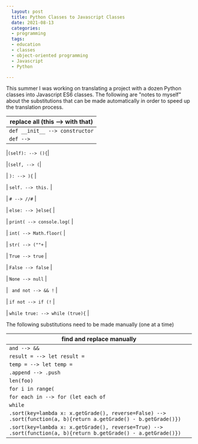 ```yaml
---
  layout: post
  title: Python Classes to Javascript Classes
  date: 2021-08-13
  categories:
  - programming
  tags:
  - education
  - classes
  - object-oriented programming
  - Javascript
  - Python

---
```



This summer I was working on translating a project with a dozen Python classes into Javascript ES6 classes. The following are "notes to myself" about the substitutions that can be made automatically in order to speed up the translation process.

|replace all (this --> with that)|
| ----------- | 
|`def __init__ --> constructor` |
|`def --> `|

|`(self): --> (){`|

|`(self, --> (`|

| `): --> ){` |

| `self. --> this.` |

| `# --> //#` |

| `else: --> }else{` |

| `print( --> console.log(` |

| `int( --> Math.floor(` |

| `str( --> (""+` |

| `True --> true` |

| `False --> false` |

| `None --> null` |

| ` and not --> && !` |

| `if not --> if (!` |

| `while true: --> while (true){` |

The following substitutions need to be made manually (one at a time)

|find and replace manually|
| ------------- |
| `and --> &&` |
| `result = --> let result = ` |
| `temp = --> let temp = ` |
| `.append --> .push` |
| `len(foo)` |
| `for i in range(` |
| `for each in --> for (let each of` |
| `while` |
| `.sort(key=lambda x: x.getGrade(), reverse=False) --> .sort(function(a, b){return a.getGrade() - b.getGrade()})` |
| `.sort(key=lambda x: x.getGrade(), reverse=True) --> .sort(function(a, b){return b.getGrade() - a.getGrade()})` |
